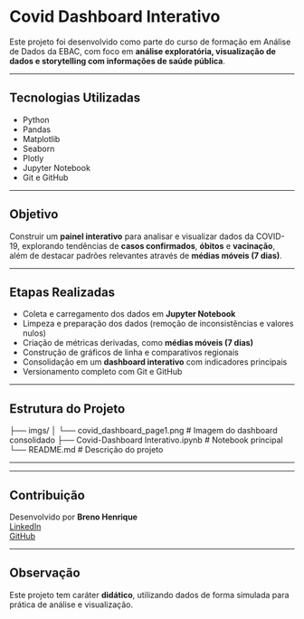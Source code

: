 # Covid Dashboard Interativo  

Este projeto foi desenvolvido como parte do curso de formação em Análise de Dados da EBAC, com foco em **análise exploratória, visualização de dados e storytelling com informações de saúde pública**.  

---

## Tecnologias Utilizadas  
- Python  
- Pandas  
- Matplotlib  
- Seaborn  
- Plotly  
- Jupyter Notebook  
- Git e GitHub  

---

## Objetivo  
Construir um **painel interativo** para analisar e visualizar dados da COVID-19, explorando tendências de **casos confirmados**, **óbitos** e **vacinação**, além de destacar padrões relevantes através de **médias móveis (7 dias)**.  

---

## Etapas Realizadas  
- Coleta e carregamento dos dados em **Jupyter Notebook**  
- Limpeza e preparação dos dados (remoção de inconsistências e valores nulos)  
- Criação de métricas derivadas, como **médias móveis (7 dias)**  
- Construção de gráficos de linha e comparativos regionais  
- Consolidação em um **dashboard interativo** com indicadores principais  
- Versionamento completo com Git e GitHub  

---

## Estrutura do Projeto  

├── imgs/
│ └── covid_dashboard_page1.png # Imagem do dashboard consolidado
├── Covid-Dashboard Interativo.ipynb # Notebook principal
└── README.md # Descrição do projeto


--- 

---

## Contribuição  

Desenvolvido por **Breno Henrique**  
[LinkedIn](https://www.linkedin.com/in/breno-albuquerque-dados/)  
[GitHub](https://github.com/BrenoHenridev)  

---

## Observação  

Este projeto tem caráter **didático**, utilizando dados de forma simulada para prática de análise e visualização.  
